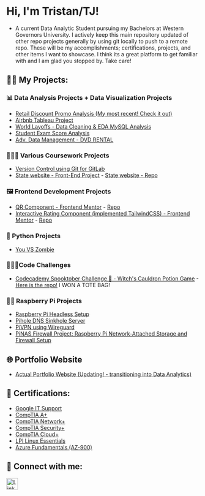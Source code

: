 # Hi, I'm Tristan/TJ!
- A current Data Analytic Student pursuing my Bachelors at Western Governors University. I actively keep this main repository updated of other repo projects generally by using git locally to push to a remote repo. These will be my accomplishments; certifications, projects, and other items I want to showcase. I think its a great platform to get familiar with and I am glad you stopped by. Take care!

## 👨‍💻 My Projects:

### 📊 Data Analysis Projects + Data Visualization Projects
-  [Retail Discount Promo Analysis (My most recent! Check it out)](https://public.tableau.com/app/profile/tristan.t4195/viz/AirbnbTableauProject_17430964955000/Dashboard1)
 - [Airbnb Tableau Project](https://public.tableau.com/app/profile/tristan.t4195/viz/AirbnbTableauProject_17430964955000/Dashboard1)
 - [World Layoffs - Data Cleaning & EDA MySQL Analysis](https://github.com/tristanjtate/Layoffs_analysis_Project)
 - [Student Exam Score Analysis](https://github.com/tristanjtate/StudentExamScoreAnalysis)
 - [Adv. Data Management - DVD RENTAL](https://github.com/tristanjtate/Adv-DataManagementD326/tree/main)

### 👨🏽‍🎓 Various Coursework Projects
  - [Version Control using Git for GitLab](https://github.com/tristanjtate/Version-Control-Project)
  - [State website - Front-End Project](https://tristanjtate.github.io/stateWebsite/) - [State website - Repo](https://github.com/tristanjtate/stateWebsite)

### 🖼️ Frontend Development Projects
  - [QR Component - Frontend Mentor](https://tristanjtate.github.io/QrCodeComponent/) - [Repo](https://github.com/tristanjtate/QrCodeComponent)
  - [Interactive Rating Component (implemented TailwindCSS) - Frontend Mentor](https://tristanjtate.github.io/interactive-rating-component/) - [Repo](https://github.com/tristanjtate/interactive-rating-component)



### 🐍 Python Projects
  - [You VS Zombie](https://github.com/tristanjtate/YouVSZombie)

### 🏋🏽‍♂️Code Challenges
-   [Codecademy Spooktober Challenge 🎃 - Witch's Cauldron Potion Game](https://tristanjtate.github.io/spookTober/) -[Here is the repo!](https://github.com/tristanjtate/spookTober) I WON A TOTE BAG!



### 🍓🥧 Raspberry Pi Projects

  - [Raspberry Pi Headless Setup](https://github.com/tristanjtate/RaspPiSetup/blob/main/README.md)
  - [Pihole DNS Sinkhole Server](https://github.com/tristanjtate/pihole/blob/main/README.md)
  - [PiVPN using Wireguard](https://github.com/tristanjtate/pivpn)
  - [PiNAS Firewall Project: Raspberry Pi Network-Attached Storage and Firewall Setup](https://github.com/tristanjtate/pinas)

    

## 🌐 Portfolio Website

  - [Actual Portfolio Website (Updating! - transitioning into Data Analytics)](https://tristanjtate.github.io/PersonalPortfolio/)
   

## 🌱 Certifications:

  - [Google IT Support](https://www.credly.com/badges/4f2a8fc2-9221-4923-bd33-4a26b244f44c/public_url)
  - [CompTIA A+](https://www.credly.com/badges/ff5a0b42-fb25-45b0-bd90-4bc49af67639/public_url)
  - [CompTIA Network+](https://www.credly.com/badges/fa480bb9-eef4-46ee-8862-55c450d13523/public_url)
  - [CompTIA Security+](https://www.credly.com/badges/4df6b1d5-6cc1-4926-a6a7-836f9f9299a5/public_url)
  - [CompTIA Cloud+](https://www.credly.com/badges/cfac5bc7-6017-423d-a44d-8a1c67fff5e2/public_url)
  - [LPI Linux Essentials](https://cs.lpi.org/caf/Xamman/certification/verify/LPI000606555/ytvbkvursn)
  - [Azure Fundamentals (AZ-900)](https://learn.microsoft.com/api/credentials/share/en-us/TristanTate-1478/3DE9FA22CEFBD3DE?sharingId=D41652C39C00548A)




## 🤳 Connect with me:

<a href="https://linkedin.com/in/tristantate/">
  <img src="https://cdn.jsdelivr.net/npm/simple-icons@v3/icons/linkedin.svg" alt="LinkedIn" width="30" />
</a>

